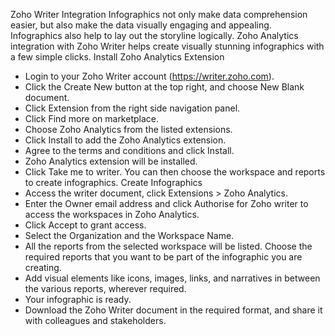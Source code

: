 Zoho Writer Integration
Infographics not only make data comprehension easier, but also make the data visually engaging and appealing. Infographics also help to lay out the storyline logically. Zoho Analytics integration with Zoho Writer helps create visually stunning infographics with a few simple clicks.
Install Zoho Analytics Extension
- Login to your Zoho Writer account (https://writer.zoho.com).
- Click the Create New button at the top right, and choose New Blank document.
- Click Extension from the right side navigation panel.
- Click Find more on marketplace.
- Choose Zoho Analytics from the listed extensions.
- Click Install to add the Zoho Analytics extension.
- Agree to the terms and conditions and click Install.
- Zoho Analytics extension will be installed.
- Click Take me to writer. You can then choose the workspace and reports to create infographics.
Create Infographics
- Access the writer document, click Extensions > Zoho Analytics.
- Enter the Owner email address and click Authorise for Zoho writer to access the workspaces in Zoho Analytics.
- Click Accept to grant access.
- Select the Organization and the Workspace Name.
- All the reports from the selected workspace will be listed. Choose the required reports that you want to be part of the infographic you are creating.
- Add visual elements like icons, images, links, and narratives in between the various reports, wherever required.
- Your infographic is ready.
- Download the Zoho Writer document in the required format, and share it with colleagues and stakeholders.